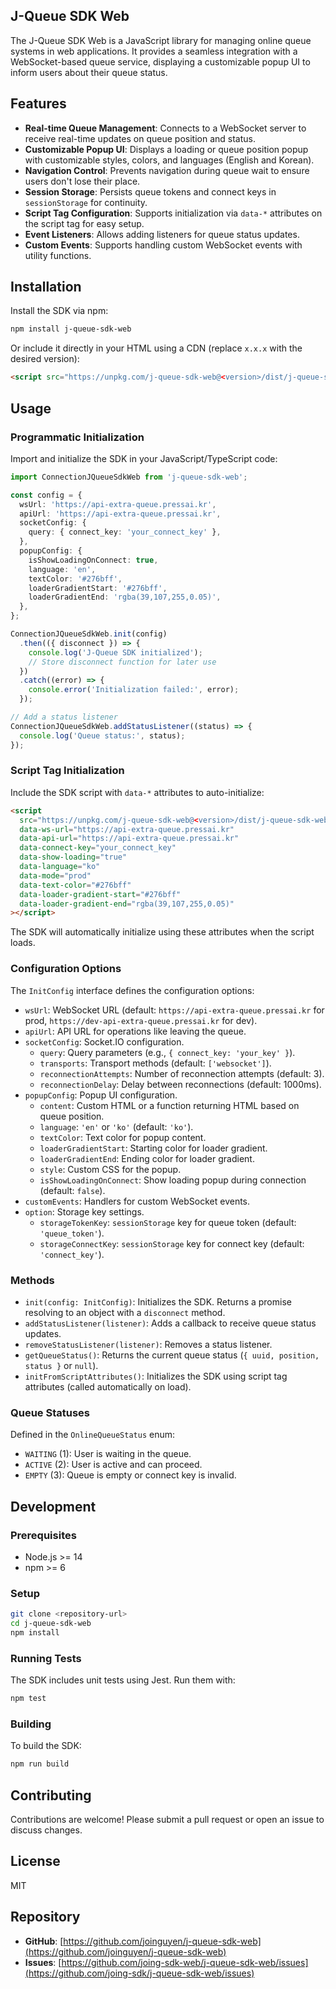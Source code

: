 ## J-Queue SDK Web

The J-Queue SDK Web is a JavaScript library for managing online queue systems in web applications. It provides a seamless integration with a WebSocket-based queue service, displaying a customizable popup UI to inform users about their queue status.

## Features

- **Real-time Queue Management**: Connects to a WebSocket server to receive real-time updates on queue position and status.
- **Customizable Popup UI**: Displays a loading or queue position popup with customizable styles, colors, and languages (English and Korean).
- **Navigation Control**: Prevents navigation during queue wait to ensure users don't lose their place.
- **Session Storage**: Persists queue tokens and connect keys in `sessionStorage` for continuity.
- **Script Tag Configuration**: Supports initialization via `data-*` attributes on the script tag for easy setup.
- **Event Listeners**: Allows adding listeners for queue status updates.
- **Custom Events**: Supports handling custom WebSocket events with utility functions.

## Installation

Install the SDK via npm:

```bash
npm install j-queue-sdk-web
```

Or include it directly in your HTML using a CDN (replace `x.x.x` with the desired version):

```html
<script src="https://unpkg.com/j-queue-sdk-web@<version>/dist/j-queue-sdk-web.js"></script>
```

## Usage

### Programmatic Initialization

Import and initialize the SDK in your JavaScript/TypeScript code:

```typescript
import ConnectionJQueueSdkWeb from 'j-queue-sdk-web';

const config = {
  wsUrl: 'https://api-extra-queue.pressai.kr',
  apiUrl: 'https://api-extra-queue.pressai.kr',
  socketConfig: {
    query: { connect_key: 'your_connect_key' },
  },
  popupConfig: {
    isShowLoadingOnConnect: true,
    language: 'en',
    textColor: '#276bff',
    loaderGradientStart: '#276bff',
    loaderGradientEnd: 'rgba(39,107,255,0.05)',
  },
};

ConnectionJQueueSdkWeb.init(config)
  .then(({ disconnect }) => {
    console.log('J-Queue SDK initialized');
    // Store disconnect function for later use
  })
  .catch((error) => {
    console.error('Initialization failed:', error);
  });

// Add a status listener
ConnectionJQueueSdkWeb.addStatusListener((status) => {
  console.log('Queue status:', status);
});
```

### Script Tag Initialization

Include the SDK script with `data-*` attributes to auto-initialize:

```html
<script
  src="https://unpkg.com/j-queue-sdk-web@<version>/dist/j-queue-sdk-web.js"
  data-ws-url="https://api-extra-queue.pressai.kr"
  data-api-url="https://api-extra-queue.pressai.kr"
  data-connect-key="your_connect_key"
  data-show-loading="true"
  data-language="ko"
  data-mode="prod" 
  data-text-color="#276bff"
  data-loader-gradient-start="#276bff"
  data-loader-gradient-end="rgba(39,107,255,0.05)"
></script>
```

The SDK will automatically initialize using these attributes when the script loads.

### Configuration Options

The `InitConfig` interface defines the configuration options:

- `wsUrl`: WebSocket URL (default: `https://api-extra-queue.pressai.kr` for prod, `https://dev-api-extra-queue.pressai.kr` for dev).
- `apiUrl`: API URL for operations like leaving the queue.
- `socketConfig`: Socket.IO configuration.
  - `query`: Query parameters (e.g., `{ connect_key: 'your_key' }`).
  - `transports`: Transport methods (default: `['websocket']`).
  - `reconnectionAttempts`: Number of reconnection attempts (default: 3).
  - `reconnectionDelay`: Delay between reconnections (default: 1000ms).
- `popupConfig`: Popup UI configuration.
  - `content`: Custom HTML or a function returning HTML based on queue position.
  - `language`: `'en'` or `'ko'` (default: `'ko'`).
  - `textColor`: Text color for popup content.
  - `loaderGradientStart`: Starting color for loader gradient.
  - `loaderGradientEnd`: Ending color for loader gradient.
  - `style`: Custom CSS for the popup.
  - `isShowLoadingOnConnect`: Show loading popup during connection (default: `false`).
- `customEvents`: Handlers for custom WebSocket events.
- `option`: Storage key settings.
  - `storageTokenKey`: `sessionStorage` key for queue token (default: `'queue_token'`).
  - `storageConnectKey`: `sessionStorage` key for connect key (default: `'connect_key'`).

### Methods

- `init(config: InitConfig)`: Initializes the SDK. Returns a promise resolving to an object with a `disconnect` method.
- `addStatusListener(listener)`: Adds a callback to receive queue status updates.
- `removeStatusListener(listener)`: Removes a status listener.
- `getQueueStatus()`: Returns the current queue status (`{ uuid, position, status }` or `null`).
- `initFromScriptAttributes()`: Initializes the SDK using script tag attributes (called automatically on load).

### Queue Statuses

Defined in the `OnlineQueueStatus` enum:

- `WAITING` (1): User is waiting in the queue.
- `ACTIVE` (2): User is active and can proceed.
- `EMPTY` (3): Queue is empty or connect key is invalid.

## Development

### Prerequisites

- Node.js >= 14
- npm >= 6

### Setup

```bash
git clone <repository-url>
cd j-queue-sdk-web
npm install
```

### Running Tests

The SDK includes unit tests using Jest. Run them with:

```bash
npm test
```

### Building

To build the SDK:

```bash
npm run build
```

## Contributing

Contributions are welcome! Please submit a pull request or open an issue to discuss changes.

## License

MIT

## Repository

- **GitHub**: [https://github.com/joinguyen/j-queue-sdk-web](https://github.com/joinguyen/j-queue-sdk-web)
- **Issues**: [https://github.com/joing-sdk-web/j-queue-sdk-web/issues](https://github.com/joing-sdk/j-queue-sdk-web/issues)
